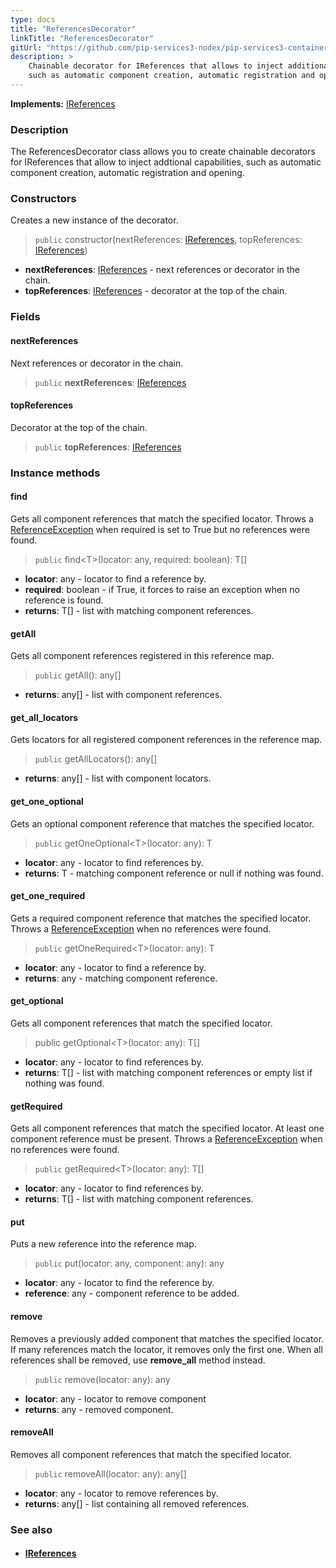 ```yaml
---
type: docs
title: "ReferencesDecorator"
linkTitle: "ReferencesDecorator"
gitUrl: "https://github.com/pip-services3-nodex/pip-services3-container-nodex"
description: >
    Chainable decorator for IReferences that allows to inject additional capabilities
    such as automatic component creation, automatic registration and opening.
---
```


**Implements:** [IReferences](../../../commons/refer/ireferences)

### Description

The ReferencesDecorator class allows you to create chainable decorators for IReferences that allow to inject addtional capabilities, such as automatic component creation, automatic registration and opening.

### Constructors
Creates a new instance of the decorator.

> `public` constructor(nextReferences: [IReferences](../../../commons/refer/ireferences), topReferences: [IReferences](../../../commons/refer/ireferences))

- **nextReferences**: [IReferences](../../../commons/refer/ireferences) - next references or decorator in the chain.
- **topReferences**: [IReferences](../../../commons/refer/ireferences) - decorator at the top of the chain.

### Fields

<span class="hide-title-link">

#### nextReferences
Next references or decorator in the chain.
> `public` **nextReferences**: [IReferences](../../../commons/refer/ireferences)

#### topReferences
Decorator at the top of the chain.
> `public` **topReferences**: [IReferences](../../../commons/refer/ireferences)

</span>


### Instance methods

#### find
Gets all component references that match the specified locator.
Throws a [ReferenceException](../../../commons/refer/reference_exception) when required is set to True but no references were found.

> `public` find\<T\>(locator: any, required: boolean): T[]
- **locator**: any - locator to find a reference by.
- **required**: boolean - if True, it forces to raise an exception when no reference is found.
- **returns**: T[] -  list with matching component references.

#### getAll
Gets all component references registered in this reference map.

> `public` getAll(): any[]
- **returns**: any[] - list with component references.

#### get_all_locators
Gets locators for all registered component references in the reference map.

> `public` getAllLocators(): any[]
- **returns**: any[] - list with component locators.

#### get_one_optional
Gets an optional component reference that matches the specified locator.

> `public` getOneOptional\<T\>(locator: any): T
- **locator**: any - locator to find references by.
- **returns**: T - matching component reference or null if nothing was found.


#### get_one_required
Gets a required component reference that matches the specified locator.
Throws a [ReferenceException](../../../commons/refer/reference_exception) when no references were found.

> `public` getOneRequired\<T\>(locator: any): T
- **locator**: any - locator to find a reference by.
- **returns**: any - matching component reference.


#### get_optional
Gets all component references that match the specified locator.

> public getOptional\<T\>(locator: any): T[]
- **locator**: any - locator to find references by.
- **returns**: T[] - list with matching component references or empty list if nothing was found.


#### getRequired
Gets all component references that match the specified locator.
At least one component reference must be present.
Throws a [ReferenceException](../../../commons/refer/reference_exception) when no references were found.

> `public` getRequired\<T\>(locator: any): T[]
- **locator**: any - locator to find references by.
- **returns**: T[] - list with matching component references.


#### put
Puts a new reference into the reference map.

> `public` put(locator: any, component: any): any
- **locator**: any - locator to find the reference by.
- **reference**: any - component reference to be added.


#### remove
Removes a previously added component that matches the specified locator.
If many references match the locator, it removes only the first one.
When all references shall be removed, use **remove_all** method instead.

> `public` remove(locator: any): any
- **locator**: any - locator to remove component
- **returns**: any - removed component.


#### removeAll
Removes all component references that match the specified locator.

> `public` removeAll(locator: any): any[]
- **locator**: any - locator to remove references by.
- **returns**: any[] - list containing all removed references.

### See also
- #### [IReferences](../../../commons/refer/ireferences)
